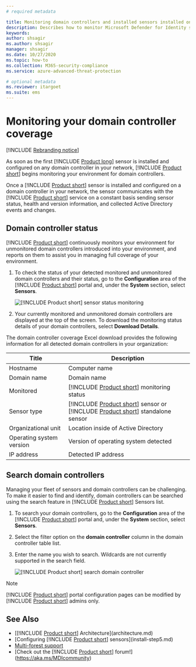```yaml
---
# required metadata

title: Monitoring domain controllers and installed sensors installed on your domain controllers using Microsoft Defender for Identity
description: Describes how to monitor Microsoft Defender for Identity sensors and sensor coverage using Defender for Identity
keywords:
author: shsagir
ms.author: shsagir
manager: shsagir
ms.date: 10/27/2020
ms.topic: how-to
ms.collection: M365-security-compliance
ms.service: azure-advanced-threat-protection

# optional metadata
ms.reviewer: itargoet
ms.suite: ems
---
```


# Monitoring your domain controller coverage

[!INCLUDE [Rebranding notice](includes/rebranding.md)]

As soon as the first [!INCLUDE [Product long](includes/product-long.md)] sensor is installed and configured on any domain controller in your network, [!INCLUDE [Product short](includes/product-short.md)] begins monitoring your environment for domain controllers.

Once a [!INCLUDE [Product short](includes/product-short.md)] sensor is installed and configured on a domain controller in your network, the sensor communicates with the [!INCLUDE [Product short](includes/product-short.md)] service on a constant basis sending sensor status, health and version information, and collected Active Directory events and changes.

## Domain controller status

[!INCLUDE [Product short](includes/product-short.md)] continuously monitors your environment for unmonitored domain controllers introduced into your environment, and reports on them to assist you in managing full coverage of your environment.

1. To check the status of your detected monitored and unmonitored domain controllers and their status, go to the **Configuration** area of the [!INCLUDE [Product short](includes/product-short.md)] portal and, under the **System** section, select **Sensors**.

    ![[!INCLUDE [Product short](includes/product-short.md)] sensor status monitoring](media/sensors-status-monitoring.png)

1. Your currently monitored and unmonitored domain controllers are displayed at the top of the screen. To download the monitoring status details of your domain controllers, select **Download Details**.

The domain controller coverage Excel download provides the following information for all detected domain controllers in your organization:

|Title|Description|
|----|----|
|Hostname|Computer name|
|Domain name|Domain name|
|Monitored|[!INCLUDE [Product short](includes/product-short.md)] monitoring status|
|Sensor type|[!INCLUDE [Product short](includes/product-short.md)] sensor or [!INCLUDE [Product short](includes/product-short.md)] standalone sensor|
|Organizational unit|Location inside of Active Directory |
|Operating system version| Version of operating system detected|
|IP address|Detected IP address|

## Search domain controllers

Managing your fleet of sensors and domain controllers can be challenging. To make it easier to find and identify, domain controllers can be searched using the search feature in [!INCLUDE [Product short](includes/product-short.md)] Sensors list.

1. To search your domain controllers, go to the **Configuration** area of the [!INCLUDE [Product short](includes/product-short.md)] portal and, under the **System** section, select **Sensors**.
1. Select the filter option on the **domain controller** column in the domain controller table list.
1. Enter the name you wish to search. Wildcards are not currently supported in the search field.

    ![[!INCLUDE [Product short](includes/product-short.md)] search domain controller](media/search-sensor.png)

> [!NOTE]
> [!INCLUDE [Product short](includes/product-short.md)] portal configuration pages can be modified by [!INCLUDE [Product short](includes/product-short.md)] admins only.

## See Also

- [[!INCLUDE [Product short](includes/product-short.md)] Architecture](architecture.md)
- [Configuring [!INCLUDE [Product short](includes/product-short.md)] sensors](install-step5.md)
- [Multi-forest support](multi-forest.md)
- [Check out the [!INCLUDE [Product short](includes/product-short.md)] forum!](https://aka.ms/MDIcommunity)
